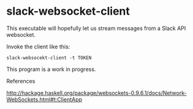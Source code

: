 # slack-websocket-client

This executable will hopefully let us stream messages from a Slack API websocket.

Invoke the client like this:

    slack-websocekt-client -t TOKEN 

This program is a work in progress.
    
References

http://hackage.haskell.org/package/websockets-0.9.6.1/docs/Network-WebSockets.html#t:ClientApp

